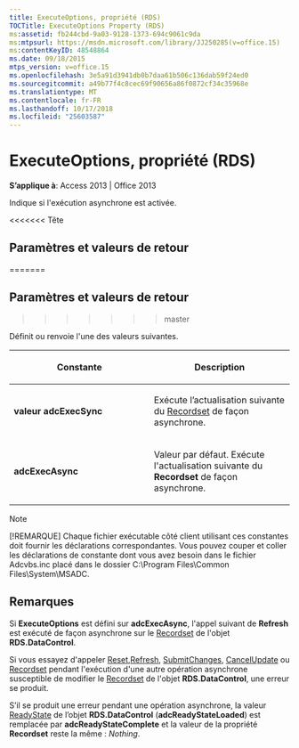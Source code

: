 ```yaml
---
title: ExecuteOptions, propriété (RDS)
TOCTitle: ExecuteOptions Property (RDS)
ms:assetid: fb244cbd-9a03-9128-1373-694c9061c9da
ms:mtpsurl: https://msdn.microsoft.com/library/JJ250285(v=office.15)
ms:contentKeyID: 48548864
ms.date: 09/18/2015
mtps_version: v=office.15
ms.openlocfilehash: 3e5a91d3941db0b7daa61b506c136dab59f24ed0
ms.sourcegitcommit: a49b77f4c8cec69f90656a86f0872cf34c35968e
ms.translationtype: MT
ms.contentlocale: fr-FR
ms.lasthandoff: 10/17/2018
ms.locfileid: "25603587"
---
```

# <a name="executeoptions-property-rds"></a>ExecuteOptions, propriété (RDS)


**S’applique à**: Access 2013 | Office 2013

Indique si l'exécution asynchrone est activée.

<<<<<<< Tête
## <a name="settings-and-return-values"></a>Paramètres et valeurs de retour
=======
## <a name="settings-and-return-values"></a>Paramètres et valeurs de retour
>>>>>>> master

Définit ou renvoie l'une des valeurs suivantes.

<table>
<colgroup>
<col style="width: 50%" />
<col style="width: 50%" />
</colgroup>
<thead>
<tr class="header">
<th><p>Constante</p></th>
<th><p>Description</p></th>
</tr>
</thead>
<tbody>
<tr class="odd">
<td><p><strong>valeur adcExecSync</strong></p></td>
<td><p>Exécute l’actualisation suivante du <a href="recordset-object-ado.md">Recordset</a> de façon asynchrone.</p></td>
</tr>
<tr class="even">
<td><p><strong>adcExecAsync</strong></p></td>
<td><p>Valeur par défaut. Exécute l'actualisation suivante du <strong>Recordset</strong> de façon asynchrone.</p></td>
</tr>
</tbody>
</table>



> [!NOTE]
> <P>[!REMARQUE] Chaque fichier exécutable côté client utilisant ces constantes doit fournir les déclarations correspondantes. Vous pouvez couper et coller les déclarations de constante dont vous avez besoin dans le fichier Adcvbs.inc placé dans le dossier C:\Program Files\Common Files\System\MSADC.</P>



## <a name="remarks"></a>Remarques

Si **ExecuteOptions** est défini sur **adcExecAsync**, l'appel suivant de **Refresh** est exécuté de façon asynchrone sur le [Recordset](datacontrol-object-rds.md) de l'objet **RDS.DataControl**.

Si vous essayez d'appeler [Reset](reset-method-rds.md),[Refresh](refresh-method-rds.md), [SubmitChanges](submitchanges-method-rds.md), [CancelUpdate](cancelupdate-method-ado.md) ou [Recordset](recordset-sourcerecordset-properties-rds.md) pendant l'exécution d'une autre opération asynchrone susceptible de modifier le [Recordset](datacontrol-object-rds.md) de l'objet **RDS.DataControl**, une erreur se produit.

S’il se produit une erreur pendant une opération asynchrone, la valeur [ReadyState](readystate-property-rds.md) de l’objet **RDS.DataControl** (**adcReadyStateLoaded**) est remplacée par **adcReadyStateComplete** et la valeur de la propriété **Recordset** reste la même : *Nothing*.

